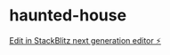 # haunted-house

[Edit in StackBlitz next generation editor ⚡️](https://stackblitz.com/~/github.com/jonybekov/haunted-house)